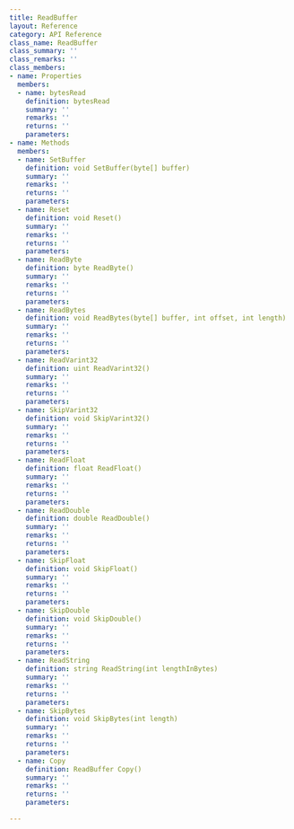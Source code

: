 ```yaml
---
title: ReadBuffer
layout: Reference
category: API Reference
class_name: ReadBuffer
class_summary: ''
class_remarks: ''
class_members:
- name: Properties
  members:
  - name: bytesRead
    definition: bytesRead
    summary: ''
    remarks: ''
    returns: ''
    parameters: 
- name: Methods
  members:
  - name: SetBuffer
    definition: void SetBuffer(byte[] buffer)
    summary: ''
    remarks: ''
    returns: ''
    parameters: 
  - name: Reset
    definition: void Reset()
    summary: ''
    remarks: ''
    returns: ''
    parameters: 
  - name: ReadByte
    definition: byte ReadByte()
    summary: ''
    remarks: ''
    returns: ''
    parameters: 
  - name: ReadBytes
    definition: void ReadBytes(byte[] buffer, int offset, int length)
    summary: ''
    remarks: ''
    returns: ''
    parameters: 
  - name: ReadVarint32
    definition: uint ReadVarint32()
    summary: ''
    remarks: ''
    returns: ''
    parameters: 
  - name: SkipVarint32
    definition: void SkipVarint32()
    summary: ''
    remarks: ''
    returns: ''
    parameters: 
  - name: ReadFloat
    definition: float ReadFloat()
    summary: ''
    remarks: ''
    returns: ''
    parameters: 
  - name: ReadDouble
    definition: double ReadDouble()
    summary: ''
    remarks: ''
    returns: ''
    parameters: 
  - name: SkipFloat
    definition: void SkipFloat()
    summary: ''
    remarks: ''
    returns: ''
    parameters: 
  - name: SkipDouble
    definition: void SkipDouble()
    summary: ''
    remarks: ''
    returns: ''
    parameters: 
  - name: ReadString
    definition: string ReadString(int lengthInBytes)
    summary: ''
    remarks: ''
    returns: ''
    parameters: 
  - name: SkipBytes
    definition: void SkipBytes(int length)
    summary: ''
    remarks: ''
    returns: ''
    parameters: 
  - name: Copy
    definition: ReadBuffer Copy()
    summary: ''
    remarks: ''
    returns: ''
    parameters: 

---
```

